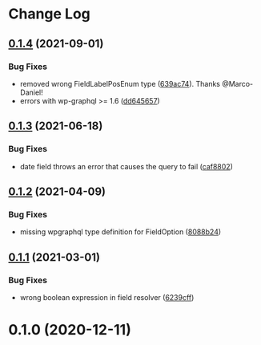 #  Change Log

## [0.1.4](https://github.com/toriphes/wp-graphql-ninja-forms/compare/0.1.3...0.1.4) (2021-09-01)


### Bug Fixes

* removed wrong FieldLabelPosEnum type ([639ac74](https://github.com/toriphes/wp-graphql-ninja-forms/commit/639ac74e204809634052c5144c6f158e1a568bfa)). Thanks @Marco-Daniel!
* errors with wp-graphql >= 1.6 ([dd645657](https://github.com/toriphes/wp-graphql-ninja-forms/commit/dd6456573a619080a83465050d1ae42a8eacd6c6))



## [0.1.3](https://github.com/toriphes/wp-graphql-ninja-forms/compare/0.1.2...0.1.3) (2021-06-18)


### Bug Fixes

* date field throws an error that causes the query to fail ([caf8802](https://github.com/toriphes/wp-graphql-ninja-forms/commit/caf8802512653b59eb5da5c6e4ccfab48ac6dead))



## [0.1.2](https://github.com/toriphes/wp-graphql-ninja-forms/compare/0.1.1...0.1.2) (2021-04-09)


### Bug Fixes

* missing wpgraphql type definition for FieldOption ([8088b24](https://github.com/toriphes/wp-graphql-ninja-forms/commit/8088b243f54fcebfa83604d1bc772e1e0a9c1cc7))



## [0.1.1](https://github.com/toriphes/wp-graphql-ninja-forms/compare/0.1.0...0.1.1) (2021-03-01)


### Bug Fixes

* wrong boolean expression in field resolver ([6239cff](https://github.com/toriphes/wp-graphql-ninja-forms/commit/6239cff686072ec275021bba031ca09cdc01053e))



# 0.1.0 (2020-12-11)



